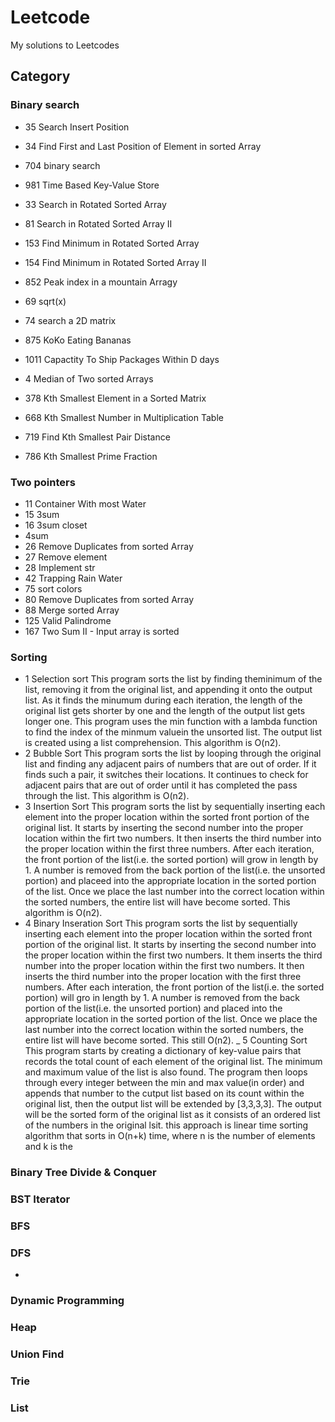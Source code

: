 # Leetcode
My solutions to Leetcodes
## Category
### Binary search
- 35 Search Insert Position
- 34 Find First and Last Position of Element in sorted Array
- 704 binary search
- 981 Time Based Key-Value Store
- 33 Search in Rotated Sorted Array
- 81 Search in Rotated Sorted Array II
- 153 Find Minimum in Rotated Sorted Array
- 154 Find Minimum in Rotated Sorted Array II


- 852 Peak index in a mountain Arragy
- 69 sqrt(x)
- 74 search a 2D matrix
- 875 KoKo Eating Bananas
- 1011 Capactity To Ship Packages Within D days
- 4 Median of Two sorted Arrays
- 378 Kth Smallest Element in a Sorted Matrix
- 668 Kth Smallest Number in Multiplication Table
- 719 Find Kth Smallest Pair Distance
- 786 Kth Smallest Prime Fraction
### Two pointers
- 11 Container With most Water
- 15 3sum
- 16 3sum closet
- 4sum
- 26 Remove Duplicates from sorted Array
- 27 Remove element
- 28 Implement str
- 42 Trapping Rain Water
- 75 sort colors
- 80 Remove Duplicates from sorted Array
- 88 Merge sorted Array
- 125 Valid Palindrome
- 167 Two Sum II - Input array is sorted
### Sorting
- 1 Selection sort
    This program sorts the list by finding theminimum of the list, removing it from the original list, and appending it onto the output list. As it finds the minumum during each iteration, the length of the original list gets shorter by one and the length of the output list gets longer one. This program uses the min function with a lambda function to find the index of the minmum valuein the unsorted list. The output list is created using a list comprehension. This algorithm is O(n2).
- 2 Bubble Sort
    This program sorts the list by looping through the original list and finding any adjacent pairs of numbers that are out of order. If it finds such a pair, it switches their locations. It continues to check for adjacent pairs that are out of order until it has completed the pass through the list. This algorithm is O(n2). 
- 3 Insertion Sort
    This program sorts the list by sequentially inserting each element into the proper location within the sorted front portion of the original list. It starts by inserting the second number into the proper location within the firt two numbers. It then inserts the third number into the proper location within the first three numbers. After each iteration, the front portion of the list(i.e. the sorted portion) will grow in length by 1. A number is removed from the back portion of the list(i.e. the unsorted portion) and placeed into the appropriate location in the sorted portion of the list. Once we place the last number into the correct location within the sorted numbers, the entire list will have become sorted. This algorithm is O(n2).
- 4 Binary Inseration Sort
    This program sorts the list by sequentially inserting each element into the proper location within the sorted front portion of the original list. It starts by inserting the second number into the proper location within the first two numbers. It them inserts the third number into the proper location within the first two numbers. It then inserts the third number into the proper location with the first three numbers. After each interation, the front portion of the list(i.e. the sorted portion) will gro in length by 1. A number is removed from the back portion of the list(i.e. the unsorted portion) and placed into the appropriate location in the sorted portion of the list. Once we place the last number into the correct location within the sorted numbers, the entire list will have become sorted. This still O(n2).
_ 5 Counting Sort
    This program starts by creating a dictionary of key-value pairs that records the total count of each element of the original list. The minimum and maximum value of the list is also found. The program then loops through every integer between the min and max value(in order) and appends that number to the cutput list based on its count within the original list, then the output list will be extended by [3,3,3,3]. The output will be the sorted form of the original list as it consists of an ordered list of the numbers in the original lsit. this approach is linear time sorting algorithm that sorts in O(n+k) time, where n is the number of elements and k is the 
### Binary Tree Divide & Conquer
### BST Iterator
### BFS

### DFS
-
### Dynamic Programming
### Heap
### Union Find
### Trie
### List


